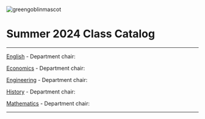 ![greengoblinmascot](media/gg.jpeg)
# Summer 2024 Class Catalog
---

[English](english.md) - Department chair: <github username>

[Economics](economics.md) - Department chair: <github username> 

[Engineering](engineering.md) - Department chair: <neo-cai>

[History](history.md) - Department chair: <github username>

[Mathematics](math.md) - Department chair: <github username>

---
